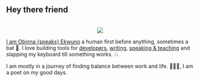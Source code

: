 ## Hey there friend 

<div align="center">
	<br>
  <img src="https://raw.githubusercontent.com/BolajiOlajide/BolajiOlajide/master/main.svg">
	<br>
</div>


[I am Obinna {speaks} Ekwuno](https://twitter.com/Obinnaspeaks) a human first before anything, sometimes a bat 🦇. I love building tools for [developers](https://github.com/gatsbyjs/gatsby), [writing](https://blog.logrocket.com/author/obinnaekwuno/), [speaking & teaching](https://www.youtube.com/results?search_query=obinna+ekwuno) and slapping my keyboard till something works. :collision:

I am mostly in a journey of finding balance between work and life. 🧘🏽‍♂️, I am a poet on my good days. 

